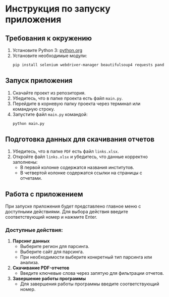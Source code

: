 # Инструкция по запуску приложения

## Требования к окружению
1. Установите Python 3: [python.org](https://www.python.org/downloads/)
2. Установите необходимые модули:
   ```bash
   pip install selenium webdriver-manager beautifulsoup4 requests pandas openpyxl lxml
   ```

## Запуск приложения
1. Скачайте проект из репозитория.
2. Убедитесь, что в папке проекта есть файл `main.py`.
3. Перейдите в корневую папку проекта через терминал или командную строку.
4. Запустите файл `main.py` командой:
   ```bash
   python main.py
   ```

## Подготовка данных для скачивания отчетов
1. Убедитесь, что в папке `PDF` есть файл `links.xlsx`.
2. Откройте файл `links.xlsx` и убедитесь, что данные корректно заполнены:
   - В первой колонке содержатся названия институтов.
   - В четвертой колонке содержатся ссылки на страницы с отчетами.

## Работа с приложением
При запуске приложения будет представлено главное меню с доступными действиями. Для выбора действия введите соответствующий номер и нажмите Enter.

### Доступные действия:
1. **Парсинг данных**
   - Выберите регион для парсинга.
   - Выберите сайт для парсинга.
   - При необходимости выберите конкретный тип парсинга или анализа.
2. **Скачивание PDF-отчетов**
   - Введите ключевые слова через запятую для фильтрации отчетов.
3. **Завершение работы программы**
   - Для завершения работы программы введите соответствующий номер.
